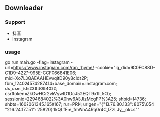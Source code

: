 ## Downloader

### Support

* 抖音
* instagram



### usage

go run main.go -flag=instagram -url=https://www.instagram.com/ran_rhyme/ -cookie="ig_did=9C0FC88D-C1D9-4227-995E-CCFC66841E06; mid=Xo7L3QAEAAHEvwqitD90y8cIdz2P; fbm_124024574287414=base_domain=.instagram.com; ds_user_id=2294684022; csrftoken=ZkGwHCr2vhVywID1DcJ5GEQT9x1IL5Cb; sessionid=2294684022%3A0hw6ABJIzMcgFP%3A25; shbid=14736; shbts=1602061345.1650167; rur=PRN; urlgen="{\"13.76.80.133\": 8075\054 \"216.24.177.51\": 25820}:1kQLfE:e_fmWnA4Rq0r4C_lZzLJy__okUs""